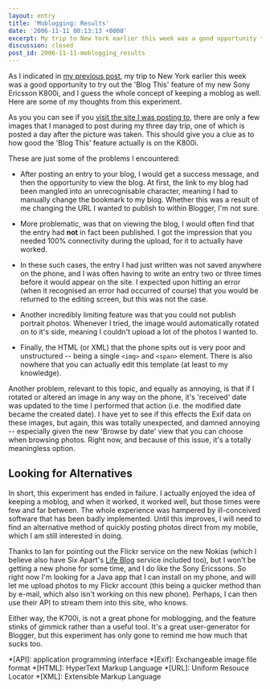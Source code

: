 ```yaml
---
layout: entry
title: 'Moblogging: Results'
date: '2006-11-11 00:13:13 +0000'
excerpt: My trip to New York earlier this week was a good opportunity to try out the 'Blog This' feature of my new Sony Ericsson K800i.
discussion: closed
post_id: 2006-11-11-moblogging_results
---
```

As I indicated in [my previous post][1], my trip to New York earlier this week was a good opportunity to try out the 'Blog This' feature of my new Sony Ericsson K800i, and I guess the whole concept of keeping a moblog as well. Here are some of my thoughts from this experiment.

As you you can see if you [visit the site I was posting to][2], there are only a few images that I managed to post during my three day trip, one of which is posted a day after the picture was taken. This should give you a clue as to how good the 'Blog This' feature actually is on the K800i.

These are just some of the problems I encountered:

* After posting an entry to your blog, I would get a success message, and then the opportunity to view the blog. At first, the link to my blog had been mangled into an unrecognisable character, meaning I had to manually change the bookmark to my blog. Whether this was a result of me changing the URL I wanted to publish to within Blogger, I'm not sure.

* More problematic, was that on viewing the blog, I would often find that the entry had **not** in fact been published. I got the impression that you needed 100% connectivity during the upload, for it to actually have worked.

* In these such cases, the entry I had just written was not saved anywhere on the phone, and I was often having to write an entry two or three times before it would appear on the site. I expected upon hitting an error (when it recognised an error had occurred of course) that you would be returned to the editing screen, but this was not the case.

* Another incredibly limiting feature was that you could not publish portrait photos. Whenever I tried, the image would automatically rotated on to it's side, meaning I couldn't upload a lot of the photos I wanted to.

* Finally, the HTML (or XML) that the phone spits out is very poor and unstructured -- being a single `<img>` and `<span>` element. There is also nowhere that you can actually edit this template (at least to my knowledge).

Another problem, relevant to this topic, and equally as annoying, is that if I rotated or altered an image in any way on the phone, it's 'received' date was updated to the time I performed that action (i.e. the modified date became the created date). I have yet to see if this effects the Exif data on these images, but again, this was totally unexpected, and damned annoying -- especially given the new 'Browse by date' view that you can choose when browsing photos. Right now, and because of this issue, it's a totally meaningless option.

## Looking for Alternatives
In short, this experiment has ended in failure. I actually enjoyed the idea of keeping a moblog, and when it worked, it worked well, but those times were few and far between. The whole experience was hampered by ill-conceived software that has been badly implemented. Until this improves, I will need to find an alternative method of quickly posting photos direct from my mobile, which I am still interested in doing. 

Thanks to Ian for pointing out the Flickr service on the new Nokias (which I believe also have Six Apart's [Life Blog][3] service included too), but I won't be getting a new phone for some time, and I do like the Sony Ericssons. So right now I'm looking for a Java app that I can install on my phone, and will let me upload photos to my Flickr account (this being a quicker method than by e-mail, which also isn't working on this new phone). Perhaps, I can then use their API to stream them into this site, who knows.

Either way, the K700i, is not a great phone for moblogging, and the feature stinks of gimmick rather than a useful tool. It's a great user-generator for Blogger, but this experiment has only gone to remind me how much that sucks too.

[1]: /2006/11/moblogging_in_new_york/
[2]: http://lloydyweb.blogspot.com/
[3]: http://www.nokia.com/lifeblog

*[API]: application programming interface
*[Exif]: Exchangeable image file format
*[HTML]: HyperText Markup Language
*[URL]: Uniform Resouce Locator
*[XML]: Extensible Markup Language